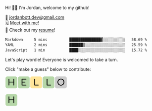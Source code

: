 Hi! 👋🏼 I'm Jordan, welcome to my github!

📨 jordanbott.dev@gmail.com <br/>
🗓️ [Meet with me!](https://calendly.com/jordanbott-dev/30min?back=1&month=2024-02) <br/>
📝 Check out my <a href="./Jordan%20Bott%20Resume.pdf" target="_blank">resume</a>! <br/>


<!--START_SECTION:waka-->

```txt
Markdown     5 mins          ██████████████▓░░░░░░░░░░   58.69 %
YAML         2 mins          ██████▒░░░░░░░░░░░░░░░░░░   25.59 %
JavaScript   1 min           ████░░░░░░░░░░░░░░░░░░░░░   15.72 %
```

<!--END_SECTION:waka-->

Let's play wordle! Everyone is welcomed to take a turn.

Click "make a guess" below to contribute:

<img src="./wordle/tiles/green/H.svg" width="40" /><img src="./wordle/tiles/green/E.svg" width="40" /><img src="./wordle/tiles/yellow/L.svg" width="40" /><img src="./wordle/tiles/green/L.svg" width="40" /><img src="./wordle/tiles/grey/O.svg" width="40" /><br/>

<img src="./wordle/tiles/green/H.svg" width="40" />
